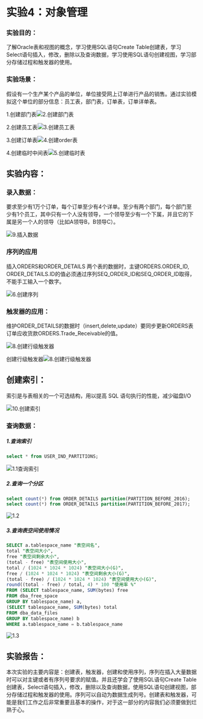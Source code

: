 # 实验4：对象管理

### 实验目的：

了解Oracle表和视图的概念，学习使用SQL语句Create Table创建表，学习Select语句插入，修改，删除以及查询数据，学习使用SQL语句创建视图，学习部分存储过程和触发器的使用。

### 实验场景：

假设有一个生产某个产品的单位，单位接受网上订单进行产品的销售。通过实验模拟这个单位的部分信息：员工表，部门表，订单表，订单详单表。

1.创建部门表![2.创建部门表](C:\Users\22759\Desktop\实验四\image\2.创建部门表.png)

2.创建员工表![3.创建员工表](C:\Users\22759\Desktop\实验四\image\3.创建员工表.png)

3.创建订单表![4.创建order表](C:\Users\22759\Desktop\实验四\image\4.创建order表.png)

4.创建临时中间表![5.创建临时表](C:\Users\22759\Desktop\实验四\image\5.创建临时表.png)

## 实验内容：

### 录入数据：

要求至少有1万个订单，每个订单至少有4个详单。至少有两个部门，每个部门至少有1个员工，其中只有一个人没有领导，一个领导至少有一个下属，并且它的下属是另一个人的领导（比如A领导B，B领导C）。

![9.插入数据](C:\Users\22759\Desktop\实验四\image\9.插入数据.png)

###  序列的应用

插入ORDERS和ORDER_DETAILS 两个表的数据时，主键ORDERS.ORDER_ID, ORDER_DETAILS.ID的值必须通过序列SEQ_ORDER_ID和SEQ_ORDER_ID取得，不能手工输入一个数字。

![6.创建序列](C:\Users\22759\Desktop\实验四\image\6.创建序列.png)

###  触发器的应用：

维护ORDER_DETAILS的数据时（insert,delete,update）要同步更新ORDERS表订单应收货款ORDERS.Trade_Receivable的值。

![8.创建行级触发器](C:\Users\22759\Desktop\实验四\image\8.创建行级触发器.png)

创建行级触发器![8.创建行级触发器](C:\Users\22759\Desktop\实验四\image\8.创建行级触发器.png)



## 创建索引：

索引是与表相关的一个可选结构，用以提高 SQL 语句执行的性能，减少磁盘I/O

![10.创建索引](C:\Users\22759\Desktop\实验四\image\10.创建索引.png)

###  查询数据：

##### 1.查询索引

```sql
select * from USER_IND_PARTITIONS;
```

![1.1查询索引](C:\Users\22759\Desktop\实验四\image\1.1查询索引.png)

##### 2.查询一个分区

```sql
select count(*) from ORDER_DETAILS partition(PARTITION_BEFORE_2016);
select count(*) from ORDER_DETAILS partition(PARTITION_BEFORE_2017);
```

![1.2](C:\Users\22759\Desktop\实验四\image\1.2.png)

##### 3.查询表空间使用情况

```sql
SELECT a.tablespace_name "表空间名",
total "表空间大小",
free "表空间剩余大小",
(total - free) "表空间使用大小",
total / (1024 * 1024 * 1024) "表空间大小(G)",
free / (1024 * 1024 * 1024) "表空间剩余大小(G)",
(total - free) / (1024 * 1024 * 1024) "表空间使用大小(G)",
round((total - free) / total, 4) * 100 "使用率 %"
FROM (SELECT tablespace_name, SUM(bytes) free
FROM dba_free_space
GROUP BY tablespace_name) a,
(SELECT tablespace_name, SUM(bytes) total
FROM dba_data_files
GROUP BY tablespace_name) b
WHERE a.tablespace_name = b.tablespace_name
```

![1.3](C:\Users\22759\Desktop\实验四\image\1.3.png)

## 实验报告：

本次实验的主要内容是：创建表，触发器，创建和使用序列，序列在插入大量数据时可以对主键或者有序列号要求的赋值。并且还学会了使用SQL语句Create Table创建表，Select语句插入，修改，删除以及查询数据，使用SQL语句创建视图，部分存储过程和触发器的使用。序列可以自动为数据生成列号。创建表和触发器，可能是我们工作之后非常重要且基本的操作，对于这一部分的内容我们必须要做到烂熟于心。







